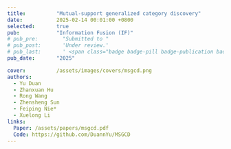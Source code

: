 ```yaml
---
title:          "Mutual-support generalized category discovery"
date:           2025-02-14 00:01:00 +0800
selected:       true
pub:            "Information Fusion (IF)"
# pub_pre:        "Submitted to "
# pub_post:       'Under review.'
# pub_last:       ' <span class="badge badge-pill badge-publication badge-success">Spotlight</span>'
pub_date:       "2025"

cover:          /assets/images/covers/msgcd.png
authors:
  - Yu Duan
  - Zhanxuan Hu
  - Rong Wang
  - Zhensheng Sun
  - Feiping Nie*
  - Xuelong Li
links:
  Paper: /assets/papers/msgcd.pdf
  Code: https://github.com/DuannYu/MSGCD
---
```

